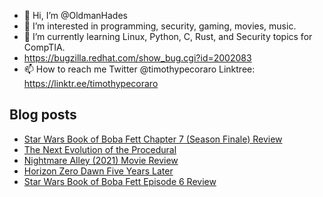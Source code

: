 - 👋 Hi, I’m @OldmanHades
- 👀 I’m interested in programming, security, gaming, movies, music.
- 🌱 I’m currently learning Linux, Python, C, Rust, and Security topics for CompTIA.
- https://bugzilla.redhat.com/show_bug.cgi?id=2002083
- 📫 How to reach me Twitter @timothypecoraro
Linktree: https://linktr.ee/timothypecoraro

## Blog posts
<!-- BLOG-POST-LIST:START -->
- [Star Wars Book of Boba Fett Chapter 7 &lpar;Season Finale&rpar; Review](https://medium.com/@timothypecoraro/star-wars-book-of-boba-fett-chapter-7-season-finale-review-33787d2225e4?source=rss-5097f5c9b801------2)
- [The Next Evolution of the Procedural](https://medium.com/@timothypecoraro/the-next-evolution-of-the-procedural-20320231d43a?source=rss-5097f5c9b801------2)
- [Nightmare Alley &lpar;2021&rpar; Movie Review](https://medium.com/@timothypecoraro/nightmare-alley-2021-movie-review-319710f8a01d?source=rss-5097f5c9b801------2)
- [Horizon Zero Dawn Five Years Later](https://medium.com/@timothypecoraro/horizon-zero-dawn-five-years-later-bb772a4d76b5?source=rss-5097f5c9b801------2)
- [Star Wars Book of Boba Fett Episode 6 Review](https://medium.com/@timothypecoraro/star-wars-book-of-boba-fett-episode-6-review-7f036d68d6fb?source=rss-5097f5c9b801------2)
<!-- BLOG-POST-LIST:END -->

